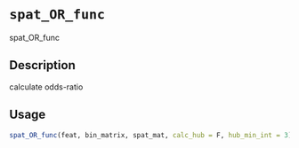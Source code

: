 # `spat_OR_func`

spat_OR_func


## Description

calculate odds-ratio


## Usage

```r
spat_OR_func(feat, bin_matrix, spat_mat, calc_hub = F, hub_min_int = 3)
```


